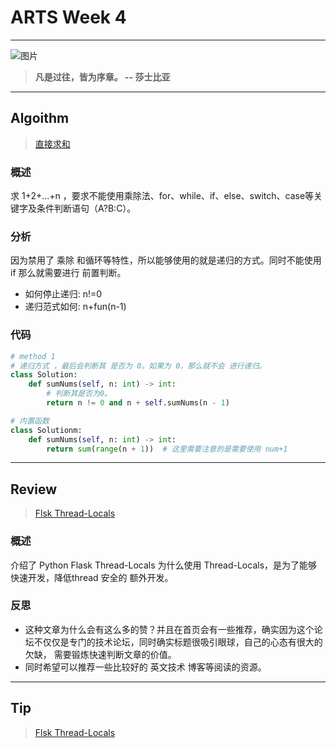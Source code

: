 # ARTS Week 4

***
![图片](https://s1.ax1x.com/2020/06/03/tU2t2t.jpg)
> **凡是过往，皆为序章。 -- 莎士比亚**
***

## Algoithm
> [直接求和](https://leetcode-cn.com/problems/qiu-12n-lcof)

### 概述
求 1+2+...+n ，要求不能使用乘除法、for、while、if、else、switch、case等关键字及条件判断语句（A?B:C）。

### 分析
因为禁用了 乘除 和循环等特性，所以能够使用的就是递归的方式。同时不能使用 if 那么就需要进行 前置判断。
* 如何停止递归: n!=0
* 递归范式如何: n+fun(n-1)

### 代码
```python
# method 1
# 递归方式 ，最后会判断其 是否为 0。如果为 0，那么就不会 进行递归。
class Solution:
    def sumNums(self, n: int) -> int:
        # 判断其是否为0。
        return n != 0 and n + self.sumNums(n - 1)

# 内置函数
class Solutionm:
    def sumNums(self, n: int) -> int:
        return sum(range(n + 1))  # 这里需要注意的是需要使用 num+1
```

***
## Review
> [Flsk Thread-Locals](https://flask.palletsprojects.com/en/1.1.x/advanced_foreword/#thread-locals-in-flask)

### 概述
介绍了 Python Flask Thread-Locals 为什么使用 Thread-Locals，是为了能够快速开发，降低thread 安全的 额外开发。

### 反思
* 这种文章为什么会有这么多的赞？并且在首页会有一些推荐，确实因为这个论坛不仅仅是专门的技术论坛，同时确实标题很吸引眼球，自己的心态有很大的欠缺，
需要锻炼快速判断文章的价值。
* 同时希望可以推荐一些比较好的 英文技术 博客等阅读的资源。

***
## Tip
>[Flsk Thread-Locals](https://flask.palletsprojects.com/en/1.1.x/advanced_foreword/#thread-locals-in-flask)


